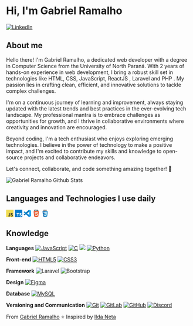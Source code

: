 # Hi, I'm Gabriel Ramalho

[![LinkedIn](https://img.shields.io/static/v1?label=LinkedIn&message=%20&color=pink&logo=LinkedIn&style=flat-square&logoColor=white)](https://www.linkedin.com/in/gabriel-ramalho-b8b5b3196/)


## About me

Hello there! I'm Gabriel Ramalho, a dedicated web developer with a degree in Computer Science from the University of North Paraná. With 2 years of hands-on experience in web development, I bring a robust skill set in technologies like  HTML, CSS, JavaScript, ReactJS , Laravel and PHP . My passion lies in crafting clean, efficient, and innovative solutions to tackle complex challenges.

I'm on a continuous journey of learning and improvement, always staying updated with the latest trends and best practices in the ever-evolving tech landscape. My professional mantra is to embrace challenges as opportunities for growth, and I thrive in collaborative environments where creativity and innovation are encouraged.

Beyond coding, I'm a tech enthusiast who enjoys exploring emerging technologies. I believe in the power of technology to make a positive impact, and I'm excited to contribute my skills and knowledge to open-source projects and collaborative endeavors.

Let's connect, collaborate, and code something amazing together! 🚀



![Gabriel Ramalho Github Stats](https://github-readme-stats.vercel.app/api?username=gabrielpramalho&show_icons=true&title_color=fff&icon_color=79ff97&text_color=9f9f9f&bg_color=151515)


## Languages and Technologies I use daily

<code><img height="20" src="https://raw.githubusercontent.com/github/explore/80688e429a7d4ef2fca1e82350fe8e3517d3494d/topics/javascript/javascript.png"></code>
<code><img height="20" src="https://raw.githubusercontent.com/github/explore/80688e429a7d4ef2fca1e82350fe8e3517d3494d/topics/typescript/typescript.png"></code>
<code><img height="20" src="https://raw.githubusercontent.com/github/explore/80688e429a7d4ef2fca1e82350fe8e3517d3494d/topics/visual-studio-code/visual-studio-code.png"></code>
<code><img height="20" src="https://raw.githubusercontent.com/github/explore/80688e429a7d4ef2fca1e82350fe8e3517d3494d/topics/html/html.png"></code>
<code><img height="20" src="https://raw.githubusercontent.com/github/explore/80688e429a7d4ef2fca1e82350fe8e3517d3494d/topics/css/css.png"></code>




## Knowledge

**Languages**
[![JavaScript](https://img.shields.io/badge/-JavaScript-black?style=flat-square&logo=javascript&link=https://github.com/gabrielpramalho)](https://github.com/gabrielpramalho)
[![C](https://img.shields.io/badge/-A8B9CC?style=flat-square&logo=c&logoColor=white&link=https://github.com/gabrielpramalho)](https://github.com/gabrielpramalho)
<img src="https://img.shields.io/badge/-PHP-5466b8?style=flat&logo=php&logoColor=white" >
[![Python](https://img.shields.io/badge/-Python-black?style=flat&logo=python&link=https://github.com/gabrielpramalho)](https://github.com/gabrielpramalho)  

**Front-end**
[![HTML5](https://img.shields.io/badge/-HTML5-E34F26?style=flat-square&logo=html5&logoColor=white&link=https://github.com/gabrielpramalho)](https://github.com/gabrielpramalho)
[![CSS3](https://img.shields.io/badge/-CSS3-1572B6?style=flat-square&logo=css3&link=https://github.com/gabrielpramalho)](https://github.com/gabrielpramalho)

**Framework**
<img alt="Laravel" src="https://img.shields.io/badge/Laravel-%23FF2D20.svg?&style=flat&logo=laravel&logoColor=white"/>
<img alt="Bootstrap" src="https://img.shields.io/badge/Bootstrap-%239932CC.svg?&style=flat&logo=bootstrap&logoColor=white"/>


**Design**
[![Figma](https://img.shields.io/badge/-Figma-ffbaba?style=flat-square&logo=figma)](https://github.com/gabrielpramalho)

**Database**
[![MySQL](https://img.shields.io/badge/-MySQL-a0c4db?style=flat-square&logo=mysql&link=https://github.com/gabrielpramalho)](https://github.com/gabrielpramalho)

**Versioning and Communication**
[![Git](https://img.shields.io/badge/-Git-black?style=flat-square&logo=git&link=https://github.com/gabrielpramalho)](https://github.com/gabrielpramalho)
[![GitLab](https://img.shields.io/badge/-GitLab-FCA121?style=flat-square&logo=gitlab&link=https://github.com/gabrielpramalho)](https://github.com/gabrielpramalho)
[![GitHub](https://img.shields.io/badge/-GitHub-181717?style=flat-square&logo=github&link=https://github.com/gabrielpramalho)](https://github.com/gabrielpramalho)
[![Discord](https://img.shields.io/badge/-Discord-000000?style=flat-square&logo=Discord&link=https://github.com/gabrielpramalho)](https://github.com/gabrielpramalho)

From [Gabriel Ramalho](https://github.com/gabrielpramalho)
⭐️ Inspired by [Ilda Neta](https://github.com/ildaneta)
